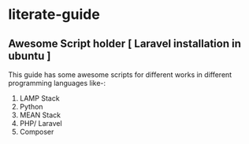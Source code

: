# literate-guide
## Awesome Script holder [ Laravel installation in ubuntu ]
This guide has some awesome scripts for different works in different programming languages like-:
1. LAMP Stack
2. Python
3. MEAN Stack
4. PHP/ Laravel
5. Composer
